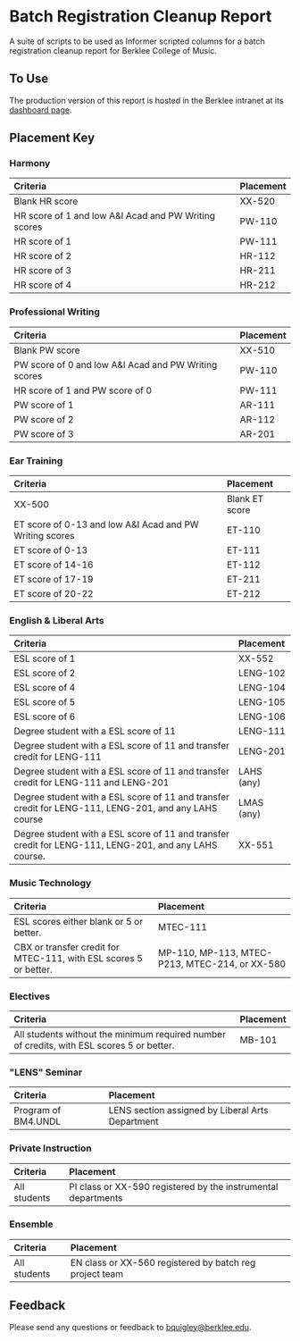 # Batch Registration Cleanup Report

A suite of scripts to be used as Informer scripted columns for a 
batch registration cleanup report for Berklee College of Music.

## To Use

The production version of this report is hosted in the Berklee intranet at
its [dashboard page](https://wbsprd018.berklee.edu:448/informer-live/?locale=en_US#action=DashboardView&id=2121).

## Placement Key

### Harmony

| Criteria                                            | Placement   |
|:----------------------------------------------------|:------------|
| Blank HR score                                      | XX-520 |
| HR score of 1 and low A&I Acad and PW Writing scores| PW-110      |
| HR score of 1                                       | PW-111      |
| HR score of 2                                       | HR-112      |
| HR score of 3                                       | HR-211      |
| HR score of 4                                       | HR-212      |

### Professional Writing

| Criteria                                            | Placement   |
|:----------------------------------------------------|:------------|
| Blank PW score                                      | XX-510      |
| PW score of 0 and low A&I Acad and PW Writing scores| PW-110      |
| HR score of 1 and PW score of 0                     | PW-111      |
| PW score of 1                                       | AR-111      |
| PW score of 2                                       | AR-112      |
| PW score of 3                                       | AR-201      |

### Ear Training

| Criteria                                                | Placement   |
|:--------------------------------------------------------|:------------|
| XX-500                                                  | Blank ET score |
| ET score of 0-13 and low A&I Acad and PW Writing scores | ET-110      |
| ET score of 0-13                                        | ET-111      |
| ET score of 14-16                                       | ET-112      |
| ET score of 17-19                                       | ET-211      |
| ET score of 20-22                                       | ET-212      |

### English & Liberal Arts

| Criteria                                                                                               | Placement   |
|:-------------------------------------------------------------------------------------------------------|:------------|
| ESL score of 1                                                                                         | XX-552      |
| ESL score of 2                                                                                         | LENG-102    |
| ESL score of 4                                                                                         | LENG-104    |
| ESL score of 5                                                                                         | LENG-105    |
| ESL score of 6                                                                                         | LENG-106    |
| Degree student with a ESL score of 11                                                                  | LENG-111    |
| Degree student with a ESL score of 11 and transfer credit for LENG-111                                 | LENG-201    |
| Degree student with a ESL score of 11 and transfer credit for LENG-111 and LENG-201                    | LAHS (any)  |
| Degree student with a ESL score of 11 and transfer credit for LENG-111, LENG-201, and any LAHS course  | LMAS (any)  |
| Degree student with a ESL score of 11 and transfer credit for LENG-111, LENG-201, and any LAHS course. | XX-551      |

### Music Technology

| Criteria                                                          | Placement                                       |
|:------------------------------------------------------------------|:------------------------------------------------|
| ESL scores either blank or 5 or better.                           | MTEC-111                                        |
| CBX or transfer credit for MTEC-111, with ESL scores 5 or better. | MP-110, MP-113, MTEC-P213,  MTEC-214, or XX-580 |

### Electives

| Criteria                                                                                  | Placement   |
|:------------------------------------------------------------------------------------------|:------------|
| All students without the minimum required number of credits, with ESL scores 5 or better. | MB-101      |

### "LENS" Seminar

| Criteria            | Placement                                        |
|:--------------------|:-------------------------------------------------|
| Program of BM4.UNDL | LENS section assigned by Liberal Arts Department |

### Private Instruction

| Criteria                     | Placement                                                     |
|:-----------------------------|:--------------------------------------------------------------|
| All students                 | PI class or XX-590 registered by the instrumental departments |

### Ensemble

| Criteria                     | Placement                                               |
|:-----------------------------|:--------------------------------------------------------|
| All students                 | EN class or XX-560 registered by batch reg project team |

## Feedback

Please send any questions or feedback to bquigley@berklee.edu.